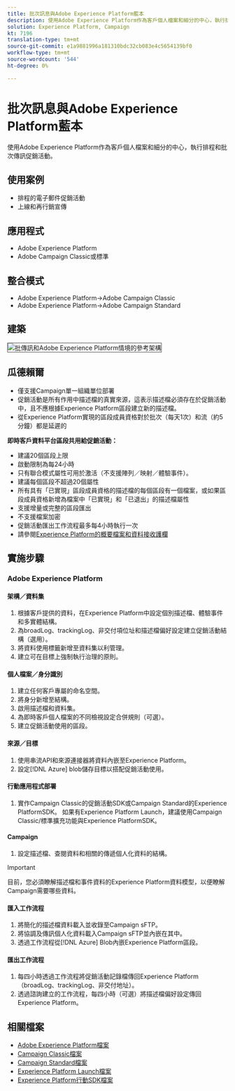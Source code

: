 ```yaml
---
title: 批次訊息與Adobe Experience Platform藍本
description: 使用Adobe Experience Platform作為客戶個人檔案和細分的中心，執行排程和批次傳訊促銷活動。
solution: Experience Platform, Campaign
kt: 7196
translation-type: tm+mt
source-git-commit: e1a9881996a181310bdc32cb083e4c5654139bf0
workflow-type: tm+mt
source-wordcount: '544'
ht-degree: 0%

---
```



# 批次訊息與Adobe Experience Platform藍本

使用Adobe Experience Platform作為客戶個人檔案和細分的中心，執行排程和批次傳訊促銷活動。

## 使用案例

* 排程的電子郵件促銷活動
* 上線和再行銷宣傳

## 應用程式

* Adobe Experience Platform
* Adobe Campaign Classic或標準

## 整合模式

* Adobe Experience Platform→Adobe Campaign Classic
* Adobe Experience Platform→Adobe Campaign Standard

## 建築

<img src="assets/aepbatch.svg" alt="批傳訊和Adobe Experience Platform情境的參考架構" style="border:1px solid #4a4a4a" />

## 瓜德賴爾

* 僅支援Campaign單一組織單位部署
* 促銷活動是所有作用中描述檔的真實來源，這表示描述檔必須存在於促銷活動中，且不應根據Experience Platform區段建立新的描述檔。
* 從Experience Platform實現的區段成員資格對於批次（每天1次）和流（約5分鐘）都是延遲的

**即時客戶資料平台區段共用給促銷活動：**

* 建議20個區段上限
* 啟動限制為每24小時
* 只有聯合模式屬性可用於激活（不支援陣列／映射／體驗事件）。
* 建議每個區段不超過20個屬性
* 所有具有「已實現」區段成員資格的描述檔的每個區段有一個檔案，或如果區段成員資格新增為檔案中「已實現」和「已退出」的描述檔屬性
* 支援增量或完整的區段匯出
* 不支援檔案加密
* 促銷活動匯出工作流程最多每4小時執行一次
* 請參閱[Experience Platform的概要檔案和資料接收護欄](https://experienceleague.adobe.com/docs/experience-platform/profile/guardrails.html)

## 實施步驟

### Adobe Experience Platform

#### 架構／資料集

1. 根據客戶提供的資料，在Experience Platform中設定個別描述檔、體驗事件和多實體結構。
1. 為broadLog、trackingLog、非交付項位址和描述檔偏好設定建立促銷活動結構（選用）。
1. 將資料使用標籤新增至資料集以利管理。
1. 建立可在目標上強制執行治理的原則。

#### 個人檔案／身分識別

1. 建立任何客戶專屬的命名空間。
1. 將身分新增至結構。
1. 啟用描述檔和資料集。
1. 為即時客戶個人檔案的不同檢視設定合併規則（可選）。
1. 建立促銷活動使用的區段。

#### 來源／目標

1. 使用串流API和來源連接器將資料內嵌至Experience Platform。
1. 設定[!DNL Azure] blob儲存目標以搭配促銷活動使用。

#### 行動應用程式部署

1. 實作Campaign Classic的促銷活動SDK或Campaign Standard的Experience PlatformSDK。 如果有Experience Platform Launch，建議使用Campaign Classic/標準擴充功能與Experience PlatformSDK。

#### Campaign

1. 設定描述檔、查閱資料和相關的傳遞個人化資料的結構。

>[!IMPORTANT]
>
>目前，您必須瞭解描述檔和事件資料的Experience Platform資料模型，以便瞭解Campaign需要哪些資料。

#### 匯入工作流程

1. 將簡化的描述檔資料載入並收錄至Campaign sFTP。
1. 將協調及傳訊個人化資料載入Campaign sFTP並內嵌在其中。
1. 透過工作流程從[!DNL Azure] Blob內嵌Experience Platform區段。

#### 匯出工作流程

1. 每四小時透過工作流程將促銷活動記錄檔傳回Experience Platform（broadLog、trackingLog、非交付地址）。
1. 透過諮詢建立的工作流程，每四小時（可選）將描述檔偏好設定傳回Experience Platform。


## 相關檔案

* [Adobe Experience Platform檔案](https://experienceleague.adobe.com/docs/experience-platform.html?lang=en)
* [Campaign Classic檔案](https://experienceleague.adobe.com/docs/campaign-classic.html?lang=en)
* [Campaign Standard檔案](https://experienceleague.adobe.com/docs/campaign-standard.html?lang=en)
* [Experience Platform Launch檔案](https://experienceleague.adobe.com/docs/launch.html?lang=en)
* [Experience Platform行動SDK檔案](https://experienceleague.adobe.com/docs/mobile.html?lang=en)
